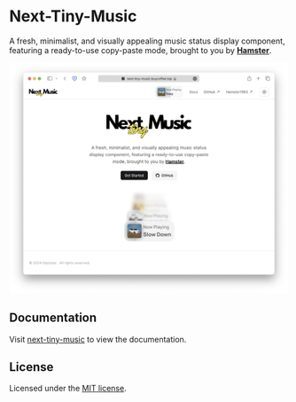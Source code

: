 # Next-Tiny-Music

A fresh, minimalist, and visually appealing music status display component, featuring a ready-to-use copy-paste mode, brought to you by **[Hamster](https://buycoffee.top)**.

![hero](github/hero.webp)

## Documentation

Visit [next-tiny-music](https://next-tiny-music.buycoffee.top) to view the documentation.

## License

Licensed under the [MIT license](https://github.com/shadcn/ui/blob/main/LICENSE.md).
